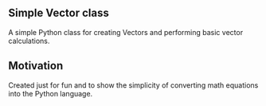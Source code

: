 ## Simple Vector class

A simple Python class for creating Vectors and performing basic vector calculations. 


## Motivation

Created just for fun and to show the simplicity of converting math equations into the Python language.